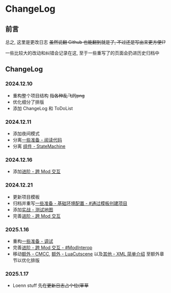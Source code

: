 # ChangeLog

## 前言

总之, 这里是更改日志 <del>虽然说翻 Github 也能翻到就是了, 不过还是写出来更方便(?</del>

一些比较大的改动和纠错会记录在这, 至于一些重写了的页面会扔进历史归档中


## ChangeLog

### 2024.12.10
* 重构整个项目结构 <del>指各种乱飞的png</del>
* 优化细分了排版
* 添加 ChangeLog 和 ToDoList

### 2024.12.11
* 添加夜间模式
* 分离[一些准备 - 阅读代码](../coding_setup/code_reading.md)
* 分离 [组件 - StateMachine](../components/statemachine.md)

### 2024.12.16
* 添加[进阶 - 跨 Mod 交互](../advanced/cross_mod_interactions.md)

### 2024.12.21
* 更新项目模板
* 归档并重写[一些准备 - 基础环境配置 - #通过模板创建项目](../coding_setup/basic_env.md)
* 添加[实战 - 测试地图](../coding_challenges/test_map.md)
* 完善[进阶 - 跨 Mod 交互](../advanced/cross_mod_interactions.md)

### 2025.1.16
* 重构[一些准备 - 调试](../coding_setup/debug.md)
* 完善[进阶 - 跨 Mod 交互 - #ModInterop](../advanced/cross_mod_interactions.md)
* 移动[额外 - CMCC](../extra/cmcc/index.md), [额外 - LuaCutscene](../extra/lua_cutscene/begin.md) 以及[其他 - XML 简单介绍](../extra/xml/xml-speedrun.md) 至额外章节以优化排版

### 2025.1.17
* Loenn stuff <del>先在更新日志占个位(草草</del>